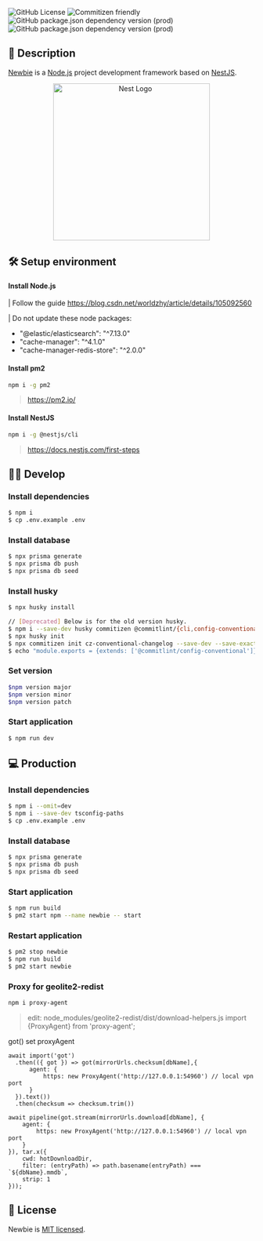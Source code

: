 <p align="left">

![GitHub License](https://img.shields.io/github/license/worldzhy/newbie)
![Commitizen friendly](https://img.shields.io/badge/commitizen-friendly-brightgreen.svg?style=flat-square)
![GitHub package.json dependency version (prod)](https://img.shields.io/github/package-json/dependency-version/worldzhy/newbie/@nestjs/core?style=flat-square)
![GitHub package.json dependency version (prod)](https://img.shields.io/github/package-json/dependency-version/worldzhy/newbie/@prisma/client?style=flat-square)

</p>

## 📖 Description

[Newbie](https://github.com/worldzhy/newbie) is a [Node.js](http://nodejs.org) project development framework based on [NestJS](https://github.com/nestjs/nest).

<p align="center">
  <a href="http://nestjs.com/" target="blank"><img src="https://nestjs.com/img/logo_text.svg" width="320" alt="Nest Logo" /></a>
</p>

## 🛠 Setup environment

#### Install Node.js

| Follow the guide https://blog.csdn.net/worldzhy/article/details/105092560

| Do not update these node packages:

- "@elastic/elasticsearch": "^7.13.0"
- "cache-manager": "^4.1.0"
- "cache-manager-redis-store": "^2.0.0"

#### Install pm2

```bash
npm i -g pm2
```

> https://pm2.io/

#### Install NestJS

```bash
npm i -g @nestjs/cli
```

> https://docs.nestjs.com/first-steps

## 👩‍💻 Develop

### Install dependencies

```bash
$ npm i
$ cp .env.example .env
```

### Install database

```bash
$ npx prisma generate
$ npx prisma db push
$ npx prisma db seed
```

### Install husky

```bash
$ npx husky install
```

```bash
// [Deprecated] Below is for the old version husky.
$ npm i --save-dev husky commitizen @commitlint/{cli,config-conventional}
$ npx husky init
$ npx commitizen init cz-conventional-changelog --save-dev --save-exact
$ echo "module.exports = {extends: ['@commitlint/config-conventional']};" > commitlint.config.js
```

### Set version

```bash
$npm version major
$npm version minor
$npm version patch
```

### Start application

```bash
$ npm run dev
```

## 💻 Production

### Install dependencies

```bash
$ npm i --omit=dev
$ npm i --save-dev tsconfig-paths
$ cp .env.example .env
```

### Install database

```bash
$ npx prisma generate
$ npx prisma db push
$ npx prisma db seed
```

### Start application

```bash
$ npm run build
$ pm2 start npm --name newbie -- start
```

### Restart application

```bash
$ pm2 stop newbie
$ npm run build
$ pm2 start newbie
```

### Proxy for geolite2-redist

```bash
npm i proxy-agent
```

> edit: node_modules/geolite2-redist/dist/download-helpers.js
> import {ProxyAgent} from 'proxy-agent';

got() set proxyAgent

```
await import('got')
  .then(({ got }) => got(mirrorUrls.checksum[dbName],{
      agent: {
          https: new ProxyAgent('http://127.0.0.1:54960') // local vpn port
      }
  }).text())
  .then(checksum => checksum.trim())
```

```
await pipeline(got.stream(mirrorUrls.download[dbName], {
    agent: {
        https: new ProxyAgent('http://127.0.0.1:54960') // local vpn port
    }
}), tar.x({
    cwd: hotDownloadDir,
    filter: (entryPath) => path.basename(entryPath) === `${dbName}.mmdb`,
    strip: 1
}));
```

## 📄 License

Newbie is [MIT licensed](LICENSE).
